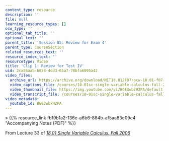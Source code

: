 ```yaml
---
content_type: resource
description: ''
file: null
learning_resource_types: []
ocw_type: ''
optional_tab_title: ''
optional_text: ''
parent_title: 'Session 85: Review for Exam 4'
parent_type: CourseSection
related_resources_text: ''
resource_index_text: ''
resourcetype: Video
title: 'Clip 1: Review for Test IV'
uid: 2ca56aab-b828-4dd3-65a7-78bfa6095a42
video_files:
  archive_url: https://archive.org/download/MIT18.01JF07/ocw-18.01-f07-lec33_300k.mp4
  video_captions_file: /courses/18-01sc-single-variable-calculus-fall-2010/6591739d4f965386a00dfeeef2be363d_BGE3wb7H2PA.vtt
  video_thumbnail_file: https://img.youtube.com/vi/BGE3wb7H2PA/default.jpg
  video_transcript_file: /courses/18-01sc-single-variable-calculus-fall-2010/0e511a36c309d6b3fcd607ec6db74db4_BGE3wb7H2PA.pdf
video_metadata:
  youtube_id: BGE3wb7H2PA
---
```


» {{% resource_link fb19b1a2-136e-a6b6-884b-af5aa83e09c4 "Accompanying Notes (PDF)" %}}

From Lecture 33 of [_18.01 Single Variable Calculus, Fall 2006_](/courses/18-01-single-variable-calculus-fall-2006/pages/video-lectures)